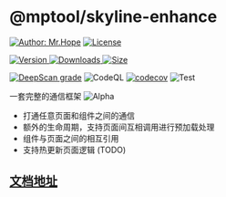# @mptool/skyline-enhance

[![Author: Mr.Hope](https://img.shields.io/badge/作者-Mr.Hope-blue.svg?style=for-the-badge)](https://mrhope.site) [![License](https://img.shields.io/npm/l/@mptool/skyline-enhance.svg?style=for-the-badge)](https://github.com/@mptool/skyline-enhance/@mptool/skyline-enhance/blob/main/LICENSE)

<!-- markdownlint-restore -->

[![Version](https://img.shields.io/npm/v/@mptool/skyline-enhance.svg?style=flat-square&logo=npm) ![Downloads](https://img.shields.io/npm/dm/@mptool/skyline-enhance.svg?style=flat-square&logo=npm) ![Size](https://img.shields.io/bundlephobia/min/@mptool/skyline-enhance?style=flat-square&logo=npm)](https://www.npmjs.com/package/@mptool/skyline-enhance)

[![DeepScan grade](https://deepscan.io/api/teams/9792/projects/17760/branches/417299/badge/grade.svg)](https://deepscan.io/dashboard#view=project&tid=9792&pid=17760&bid=417299)
![CodeQL](https://github.com/miniapp-tool/mptool/actions/workflows/codeql-analysis.yml/badge.svg)
[![codecov](https://codecov.io/gh/miniapp-tool/mptool/branch/main/graph/badge.svg?token=TNYMbGlxQ9)](https://codecov.io/gh/miniapp-tool/mptool)
![Test](https://github.com/miniapp-tool/mptool/actions/workflows/test.yml/badge.svg)

一套完整的通信框架 ![Alpha](https://img.shields.io/badge/-Alpha-yellow)

- 打通任意页面和组件之间的通信
- 额外的生命周期，支持页面间互相调用进行预加载处理
- 组件与页面之间的相互引用
- 支持热更新页面逻辑 (TODO)

## [文档地址](https://miniapp-tool.github.io)
